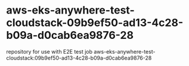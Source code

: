 # aws-eks-anywhere-test-cloudstack-09b9ef50-ad13-4c28-b09a-d0cab6ea9876-28
repository for use with E2E test job aws-eks-anywhere-test-cloudstack:09b9ef50-ad13-4c28-b09a-d0cab6ea9876-28
